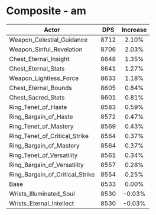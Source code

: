# Composite - am
| Actor | DPS | Increase |
|---|:---:|:---:|
|Weapon_Celestial_Guidance|8712|2.10%|
|Weapon_Sinful_Revelation|8706|2.03%|
|Chest_Eternal_Insight|8648|1.35%|
|Chest_Eternal_Stats|8641|1.27%|
|Weapon_Lightless_Force|8633|1.18%|
|Chest_Eternal_Bounds|8605|0.84%|
|Chest_Sacred_Stats|8601|0.81%|
|Ring_Tenet_of_Haste|8583|0.59%|
|Ring_Bargain_of_Haste|8572|0.47%|
|Ring_Tenet_of_Mastery|8569|0.43%|
|Ring_Tenet_of_Critical_Strike|8564|0.37%|
|Ring_Bargain_of_Mastery|8564|0.37%|
|Ring_Tenet_of_Versatility|8561|0.34%|
|Ring_Bargain_of_Versatility|8557|0.28%|
|Ring_Bargain_of_Critical_Strike|8554|0.25%|
|Base|8533|0.00%|
|Wrists_Illuminated_Soul|8530|-0.03%|
|Wrists_Eternal_Intellect|8530|-0.03%|
